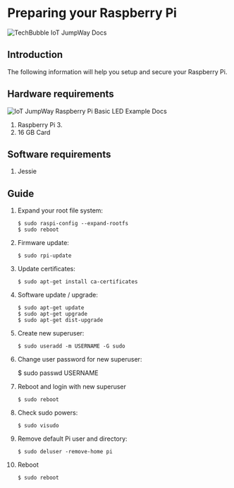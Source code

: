 # Preparing your Raspberry Pi

![TechBubble IoT JumpWay Docs](../../images/main/IoT-Jumpway.jpg)  

## Introduction

The following information will help you setup and secure your Raspberry Pi.

## Hardware requirements

![IoT JumpWay Raspberry Pi Basic LED Example Docs](../../images/Basic-LED/Hardware.jpg)  

1. Raspberry Pi 3.
2. 16 GB Card

## Software requirements

1. Jessie

## Guide

1. Expand your root file system:

    ```
    $ sudo raspi-config --expand-rootfs
    $ sudo reboot
    ```

2. Firmware update:

    ```
    $ sudo rpi-update
    ```

3. Update certificates:

    ```
    $ sudo apt-get install ca-certificates
    ```

3. Software update / upgrade:

    ```
    $ sudo apt-get update
    $ sudo apt-get upgrade
    $ sudo apt-get dist-upgrade
    ```

4. Create new superuser:

    ```
    $ sudo useradd -m USERNAME -G sudo
    ```

5. Change user password for new superuser:

    $ sudo passwd USERNAME

6. Reboot and login with new superuser

    ```
    $ sudo reboot
    ```

8. Check sudo powers:

    ```
    $ sudo visudo
    ```

9. Remove default Pi user and directory:

    ```
    $ sudo deluser -remove-home pi
    ```

10. Reboot 

    ```
    $ sudo reboot
    ```